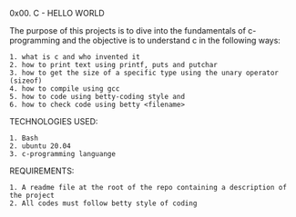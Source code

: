 0x00. C - HELLO WORLD

The purpose of this projects is to dive into the fundamentals of c-programming
and the objective is to understand c in the following ways:


	1. what is c and who invented it
	2. how to print text using printf, puts and putchar
	3. how to get the size of a specific type using the unary operator (sizeof)
	4. how to compile using gcc
	5. how to code using betty-coding style and
	6. how to check code using betty <filename>

TECHNOLOGIES USED:


	1. Bash
	2. ubuntu 20.04
	3. c-programming languange


REQUIREMENTS:

	1. A readme file at the root of the repo containing a description of the project
	2. All codes must follow betty style of coding
